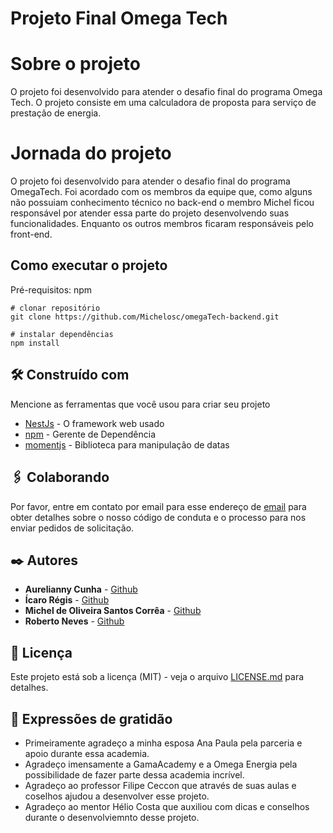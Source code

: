 # Projeto Final Omega Tech

# Sobre o projeto

O projeto foi desenvolvido para atender o desafio final do programa Omega Tech. O projeto consiste em uma calculadora de proposta para serviço de prestação de energia.

# Jornada do projeto
O projeto foi desenvolvido para atender o desafio final do programa OmegaTech. Foi acordado com os membros da equipe que, como alguns não possuiam conhecimento técnico no back-end o membro Michel ficou responsável por atender essa parte do projeto desenvolvendo suas funcionalidades. Enquanto os outros membros ficaram responsáveis pelo front-end. 

## Como executar o projeto
Pré-requisitos: npm

```
# clonar repositório
git clone https://github.com/Michelosc/omegaTech-backend.git

# instalar dependências
npm install

```

## 🛠️ Construído com

Mencione as ferramentas que você usou para criar seu projeto

* [NestJs](http://https://nestjs.com/) - O framework web usado
* [npm](https://https://www.npmjs.com/) - Gerente de Dependência
* [momentjs](https://momentjs.com/) - Biblioteca para manipulação de datas


## 🖇️ Colaborando

Por favor, entre em contato por email para esse endereço de [email](micheloscbc@hotmail.com) para obter detalhes sobre o nosso código de conduta e o processo para nos enviar pedidos de solicitação.

## ✒️ Autores

* **Aurelianny Cunha**  - [Github](https://github.com/Aurelianny)
* **Ícaro Régis**  - [Github](https://github.com/icaroregis)
* **Michel de Oliveira Santos Corrêa**  - [Github](https://github.com/Michelosc)
* **Roberto Neves**  - [Github](https://github.com/rsnows)


## 📄 Licença

Este projeto está sob a licença (MIT) - veja o arquivo [LICENSE.md](https://github.com/Michelosc/omegaTech-backend/blob/main/LICENSE) para detalhes.

## 🎁 Expressões de gratidão

* Primeiramente agradeço a minha esposa Ana Paula pela parceria e apoio durante essa academia.
* Agradeço imensamente a GamaAcademy e a Omega Energia pela possibilidade de fazer parte dessa academia incrível. 
* Agradeço ao professor Filipe Ceccon que através de suas aulas e coselhos ajudou a desenvolver esse projeto.
* Agradeço ao mentor Hélio Costa que auxiliou com dicas e conselhos durante o desenvolviemnto desse projeto.
